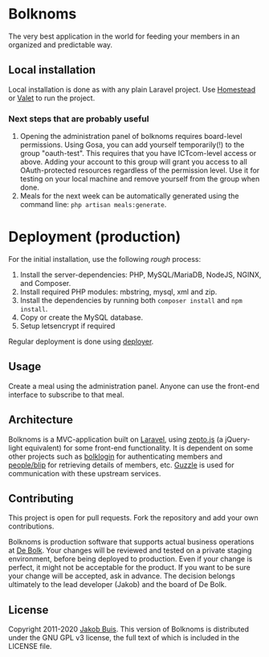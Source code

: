# Bolknoms
The very best application in the world for feeding your members in an organized and predictable way.

## Local installation
Local installation is done as with any plain Laravel project. Use [Homestead](https://laravel.com/docs/6.x/homestead) or [Valet](https://laravel.com/docs/6.x/valet) to run the project.

### Next steps that are probably useful
1. Opening the administration panel of bolknoms requires board-level permissions. Using Gosa, you can add yourself temporarily(!) to the group "oauth-test". This requires that you have ICTcom-level access or above. Adding your account to this group will grant you access to all OAuth-protected resources regardless of the permission level. Use it for testing on your local machine and remove yourself from the group when done.
1. Meals for the next week can be automatically generated using the command line: `php artisan meals:generate`.

# Deployment (production)
For the initial installation, use the following *rough* process:

1. Install the server-dependencies: PHP, MySQL/MariaDB, NodeJS, NGINX, and Composer.
1. Install required PHP modules: mbstring, mysql, xml and zip.
1. Install the dependencies by running both `composer install` and `npm install`.
1. Copy or create the MySQL database.
1. Setup letsencrypt if required

Regular deployment is done using [deployer](https://deployer.org/).

## Usage
Create a meal using the administration panel. Anyone can use the front-end interface to subscribe to that meal.

## Architecture
Bolknoms is a MVC-application built on [Laravel](http://laravel.com/), using [zepto.js](http://zeptojs.com/) (a jQuery-light equivalent) for some front-end functionality. It is dependent on some other projects such as [bolklogin](https://auth.debolk.nl/) for authenticating members and [people/blip](https://people.debolk.nl/) for retrieving details of members, etc. [Guzzle](guzzlephp.org) is used for communication with these upstream services.

## Contributing
This project is open for pull requests. Fork the repository and add your own contributions.

Bolknoms is production software that supports actual business operations at [De Bolk](http://www.debolk.nl). Your changes will be reviewed and tested on a private staging environment, before being deployed to production. Even if your change is perfect, it might not be acceptable for the product. If you want to be sure your change will be accepted, ask in advance. The decision belongs ultimately to the lead developer (Jakob) and the board of De Bolk.

## License
Copyright 2011-2020 [Jakob Buis](http://www.jakobbuis.com). This version of Bolknoms is distributed under the GNU GPL v3 license, the full text of which is included in the LICENSE file.
